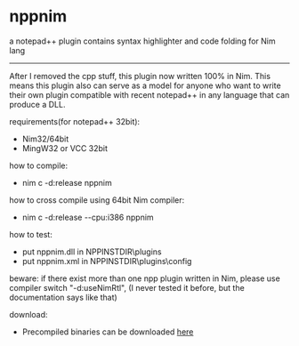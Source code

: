 # nppnim
a notepad++ plugin contains syntax highlighter and code folding for Nim lang

- - -

After I removed the cpp stuff, this plugin now written 100% in Nim.
This means this plugin also can serve as a model for anyone who want to write their own plugin
compatible with recent notepad++ in any language that can produce a DLL.

requirements(for notepad++ 32bit):
  * Nim32/64bit
  * MingW32 or VCC 32bit
  
how to compile:
  * nim c -d:release nppnim
  
how to cross compile using 64bit Nim compiler:
  * nim c -d:release --cpu:i386 nppnim
  
how to test:
  * put nppnim.dll in NPPINSTDIR\plugins
  * put nppnim.xml in NPPINSTDIR\plugins\config

beware:
  if there exist more than one npp plugin written in Nim, please use compiler switch "-d:useNimRtl", 
  (I never tested it before, but the documentation says like that)
  
download:
  * Precompiled binaries can be downloaded [here](https://github.com/jangko/nppnim/releases)
